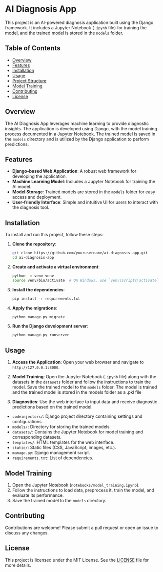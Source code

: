 # AI Diagnosis App

This project is an AI-powered diagnosis application built using the Django framework. It includes a Jupyter Notebook (`.ipynb` file) for training the model, and the trained model is stored in the `models` folder.

## Table of Contents

- [Overview](#overview)
- [Features](#features)
- [Installation](#installation)
- [Usage](#usage)
- [Project Structure](#project-structure)
- [Model Training](#model-training)
- [Contributing](#contributing)
- [License](#license)

## Overview

The AI Diagnosis App leverages machine learning to provide diagnostic insights. The application is developed using Django, with the model training process documented in a Jupyter Notebook. The trained model is saved in the `models` directory and is utilized by the Django application to perform predictions.

## Features

- **Django-based Web Application**: A robust web framework for developing the application.
- **Machine Learning Model**: Includes a Jupyter Notebook for training the AI model.
- **Model Storage**: Trained models are stored in the `models` folder for easy access and deployment.
- **User-friendly Interface**: Simple and intuitive UI for users to interact with the diagnosis tool.

## Installation

To install and run this project, follow these steps:

1. **Clone the repository**:
    ```bash
    git clone https://github.com/yourusername/ai-diagnosis-app.git
    cd ai-diagnosis-app
    ```

2. **Create and activate a virtual environment**:
    ```bash
    python -m venv venv
    source venv/bin/activate  # On Windows, use `venv\Scripts\activate`
    ```

3. **Install the dependencies**:
    ```bash
    pip install -r requirements.txt
    ```

4. **Apply the migrations**:
    ```bash
    python manage.py migrate
    ```

5. **Run the Django development server**:
    ```bash
    python manage.py runserver
    ```

## Usage

1. **Access the Application**:
    Open your web browser and navigate to `http://127.0.0.1:8000`.

2. **Model Training**:
    Open the Jupyter Notebook (`.ipynb` file)  along with the datasets in the `datasets` folder and follow the instructions to train the model. Save the trained model to the `models` folder.
   The model is trained and the trained model is stored in the models folder as a .pkl file

4. **Diagnostics**:
    Use the web interface to input data and receive diagnostic predictions based on the trained model.


- `codeinjectors/`: Django project directory containing settings and configurations.
- `models/`: Directory for storing the trained models.
- `datasets/`: Contains the Jupyter Notebook for model training and corresponding datasets.
- `templates/`: HTML templates for the web interface.
- `static/`: Static files (CSS, JavaScript, images, etc.).
- `manage.py`: Django management script.
- `requirements.txt`: List of dependencies.

## Model Training

1. Open the Jupyter Notebook (`notebooks/model_training.ipynb`).
2. Follow the instructions to load data, preprocess it, train the model, and evaluate its performance.
3. Save the trained model to the `models` directory.

## Contributing

Contributions are welcome! Please submit a pull request or open an issue to discuss any changes.

## License

This project is licensed under the MIT License. See the [LICENSE](LICENSE) file for more details.



